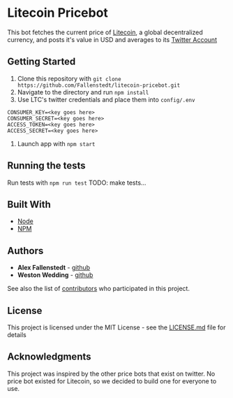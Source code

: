 # Litecoin Pricebot

This bot fetches the current price of [Litecoin](https://litecoin.org/), a global decentralized currency, and posts it's value in USD and averages to its [Twitter Account](https://twitter.com/LTC_pricebot)

## Getting Started

1. Clone this repository with `git clone https://github.com/Fallenstedt/litecoin-pricebot.git`
1. Navigate to the directory and run `npm install`
1. Use LTC's twitter credentials and place them into `config/.env`
```
CONSUMER_KEY=<key goes here>
CONSUMER_SECRET=<key goes here>
ACCESS_TOKEN=<key goes here>
ACCESS_SECRET=<key goes here>
```
1. Launch app with `npm start`

## Running the tests

Run tests with `npm run test`
TODO: make tests...

## Built With

* [Node](https://nodejs.org/en/)
* [NPM](https://www.npmjs.com/)

## Authors

* **Alex Fallenstedt** - [github](https://github.com/Fallenstedt)
* **Weston Wedding** - [github](https://github.com/stickywes)

See also the list of [contributors](https://github.com/Fallenstedt/litecoin-pricebot/graphs/contributors) who participated in this project.

## License

This project is licensed under the MIT License - see the [LICENSE.md](LICENSE.md) file for details

## Acknowledgments

This project was inspired by the other price bots that exist on twitter. No price bot existed for Litecoin, so we decided to build one for everyone to use.
